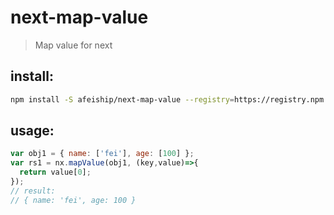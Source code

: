 # next-map-value
> Map value for next

## install:
```bash
npm install -S afeiship/next-map-value --registry=https://registry.npm.taobao.org
```

## usage:
```js
var obj1 = { name: ['fei'], age: [100] };
var rs1 = nx.mapValue(obj1, (key,value)=>{
  return value[0];
});
// result:
// { name: 'fei', age: 100 }
```

